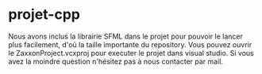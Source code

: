 # projet-cpp

Nous avons inclus la librairie SFML dans le projet pour pouvoir le lancer plus facilement, d'où la taille importante du repository.
Vous pouvez ouvrir le ZaxxonProject.vcxproj pour executer le projet dans visual studio.
Si vous avez la moindre question n'hésitez pas à nous contacter par mail.
